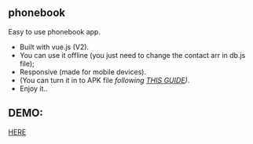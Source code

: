 ## phonebook
Easy to use phonebook app.

- Built with vue.js (V2).
- You can use it offline (you just need to change the contact arr in db.js file);
- Responsive (made for mobile devices).
- (You can turn it in to APK file _following [THIS GUIDE](https://github.com/yossimal95/android-webview-app-instructions))_.
- Enjoy it..

## DEMO:
[HERE](https://yossimal95.github.io/phonebook/)
